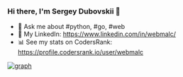 ### Hi there, I'm Sergey Dubovskii 👋

- 💬 Ask me about #python, #go, #web
- 👤 My LinkedIn: https://www.linkedin.com/in/webmalc/
- 📊 See my stats on CodersRank: https://profile.codersrank.io/user/webmalc


[![graph](https://cr-skills-chart-widget.azurewebsites.net/api/api?username=webmalc&skills=Python,Go,TypeScript,PHP,JavaScript)](https://profile.codersrank.io/user/webmalc)
